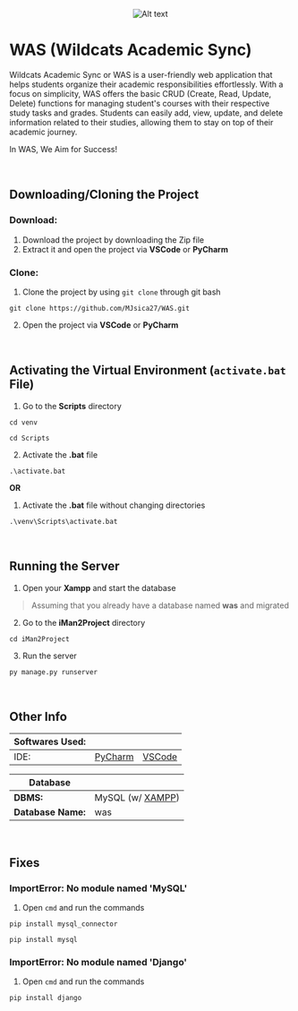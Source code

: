 <p align="center">
  <img src="https://i.imgur.com/zMWjD2l.png" alt="Alt text" title="WAS LOGO">
</p>

# WAS (Wildcats Academic Sync)
Wildcats Academic Sync or WAS is a user-friendly web application that helps students organize their academic responsibilities effortlessly. With a focus on simplicity, WAS offers the basic CRUD (Create, Read, Update, Delete) functions for managing student's courses with their respective study tasks and grades. Students can easily add, view, update, and delete information related to their studies, allowing them to stay on top of their academic journey.

In WAS, We Aim for Success!

<br>

## Downloading/Cloning the Project
### Download:
1. Download the project by downloading the Zip file
2. Extract it and open the project via **VSCode** or **PyCharm**
### Clone:
1. Clone the project by using `git clone` through git bash
```
git clone https://github.com/MJsica27/WAS.git
```
2. Open the project via **VSCode** or **PyCharm**

<br>

## Activating the Virtual Environment (`activate.bat` File)
1. Go to the **Scripts** directory
```
cd venv
```
```
cd Scripts
```
2. Activate the **.bat** file
```
.\activate.bat
```
**OR**
1. Activate the **.bat** file without changing directories
```
.\venv\Scripts\activate.bat
```

<br>

## Running the Server
1. Open your **Xampp** and start the database
> Assuming that you already have a database named **was** and migrated
2. Go to the **iMan2Project** directory
```
cd iMan2Project
```
3. Run the server
```
py manage.py runserver
```

<br>

## Other Info

| Softwares Used: | | | 
| ------ | ------- | ------ |
| IDE: | [PyCharm](https://www.jetbrains.com/pycharm/) | [VSCode](https://code.visualstudio.com/) | 

| Database | |
| ------ | ------ | 
| **DBMS:** | MySQL (w/ [XAMPP](https://www.apachefriends.org/)) |
| **Database Name:** | was |

<br>

## Fixes
### ImportError: No module named 'MySQL'
1. Open `cmd` and run the commands
  ```
  pip install mysql_connector
  ```
  ```
  pip install mysql
  ```

### ImportError: No module named 'Django'
1. Open `cmd` and run the commands
  ```
  pip install django
  ```
